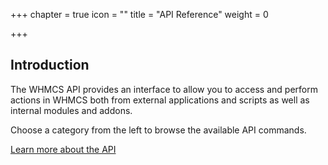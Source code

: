 +++
chapter = true
icon = ""
title = "API Reference"
weight = 0

+++

## Introduction

The WHMCS API provides an interface to allow you to access and perform actions in WHMCS both from external applications and scripts as well as internal modules and addons.

Choose a category from the left to browse the available API commands.

[Learn more about the API](/api/)
